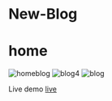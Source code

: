 # New-Blog
# home
![homeblog](https://user-images.githubusercontent.com/59916393/105999747-0baaac80-60d4-11eb-9130-b565c6ff0bae.PNG)
![blog4](https://user-images.githubusercontent.com/59916393/105999728-08172580-60d4-11eb-94f0-0cbc17a2f669.PNG)
![blog](https://user-images.githubusercontent.com/59916393/105999759-0ea59d00-60d4-11eb-9618-ab92cd832ca1.PNG)

Live demo [live](https://ankit-blog.herokuapp.com/)
